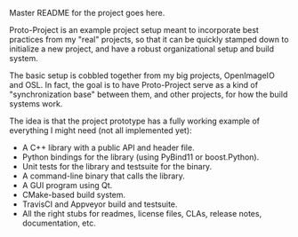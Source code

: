 Master README for the project goes here.

Proto-Project is an example project setup meant to incorporate best
practices from my "real" projects, so that it can be quickly stamped down to
initialize a new project, and have a robust organizational setup and build
system.

The basic setup is cobbled together from my big projects, OpenImageIO
and OSL. In fact, the goal is to have Proto-Project serve as a kind of
"synchronization base" between them, and other projects, for  how the
build systems work.

The idea is that the project prototype has a fully working example of
everything I might need (not all implemented yet):

* A C++ library with a public API and header file.
* Python bindings for the library (using PyBind11 or boost.Python).
* Unit tests for the library and testsuite for the binary.
* A command-line binary that calls the library.
* A GUI program using Qt.
* CMake-based build system.
* TravisCI and Appveyor build and testsuite.
* All the right stubs for readmes, license files, CLAs, release notes,
  documentation, etc.


